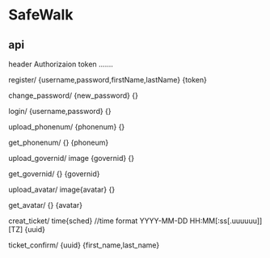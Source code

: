 # SafeWalk
## api
header
Authorizaion
token .......

register/
{username,password,firstName,lastName}
{token}

change_password/
{new_password}
{}

login/
{username,password}
{}

upload_phonenum/
{phonenum}
{}

get_phonenum/
{}
{phoneum}

upload_governid/
image {governid}
{}

get_governid/
{}
{governid}

upload_avatar/
image{avatar}
{}

get_avatar/
{}
{avatar}

creat_ticket/
time{sched} //time format YYYY-MM-DD HH:MM[:ss[.uuuuuu]][TZ] 
{uuid}

ticket_confirm/
{uuid}
{first_name,last_name}